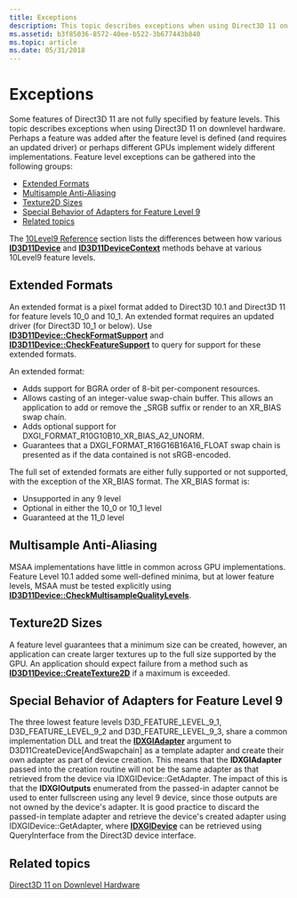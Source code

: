 ```yaml
---
title: Exceptions
description: This topic describes exceptions when using Direct3D 11 on downlevel hardware.
ms.assetid: b3f85036-8572-40ee-b522-3b677443b840
ms.topic: article
ms.date: 05/31/2018
---
```


# Exceptions

Some features of Direct3D 11 are not fully specified by feature levels. This topic describes exceptions when using Direct3D 11 on downlevel hardware. Perhaps a feature was added after the feature level is defined (and requires an updated driver) or perhaps different GPUs implement widely different implementations. Feature level exceptions can be gathered into the following groups:

-   [Extended Formats](#extended-formats)
-   [Multisample Anti-Aliasing](#multisample-anti-aliasing)
-   [Texture2D Sizes](#texture2d-sizes)
-   [Special Behavior of Adapters for Feature Level 9](#special-behavior-of-adapters-for-feature-level-9)
-   [Related topics](#related-topics)

The [10Level9 Reference](d3d11-graphics-reference-10level9.md) section lists the differences between how various [**ID3D11Device**](/windows/desktop/api/D3D11/nn-d3d11-id3d11device) and [**ID3D11DeviceContext**](/windows/desktop/api/D3D11/nn-d3d11-id3d11devicecontext) methods behave at various 10Level9 feature levels.

## Extended Formats

An extended format is a pixel format added to Direct3D 10.1 and Direct3D 11 for feature levels 10\_0 and 10\_1. An extended format requires an updated driver (for Direct3D 10\_1 or below). Use [**ID3D11Device::CheckFormatSupport**](/windows/desktop/api/D3D11/nf-d3d11-id3d11device-checkformatsupport) and [**ID3D11Device::CheckFeatureSupport**](/windows/desktop/api/D3D11/nf-d3d11-id3d11device-checkfeaturesupport) to query for support for these extended formats.

An extended format:

-   Adds support for BGRA order of 8-bit per-component resources.
-   Allows casting of an integer-value swap-chain buffer. This allows an application to add or remove the \_SRGB suffix or render to an XR\_BIAS swap chain.
-   Adds optional support for DXGI\_FORMAT\_R10G10B10\_XR\_BIAS\_A2\_UNORM.
-   Guarantees that a DXGI\_FORMAT\_R16G16B16A16\_FLOAT swap chain is presented as if the data contained is not sRGB-encoded.

The full set of extended formats are either fully supported or not supported, with the exception of the XR\_BIAS format. The XR\_BIAS format is:

-   Unsupported in any 9 level
-   Optional in either the 10\_0 or 10\_1 level
-   Guaranteed at the 11\_0 level

## Multisample Anti-Aliasing

MSAA implementations have little in common across GPU implementations. Feature Level 10.1 added some well-defined minima, but at lower feature levels, MSAA must be tested explicitly using [**ID3D11Device::CheckMultisampleQualityLevels**](/windows/desktop/api/D3D11/nf-d3d11-id3d11device-checkmultisamplequalitylevels).

## Texture2D Sizes

A feature level guarantees that a minimum size can be created, however, an application can create larger textures up to the full size supported by the GPU. An application should expect failure from a method such as [**ID3D11Device::CreateTexture2D**](/windows/desktop/api/D3D11/nf-d3d11-id3d11device-createtexture2d) if a maximum is exceeded.

## Special Behavior of Adapters for Feature Level 9

The three lowest feature levels D3D\_FEATURE\_LEVEL\_9\_1, D3D\_FEATURE\_LEVEL\_9\_2 and D3D\_FEATURE\_LEVEL\_9\_3, share a common implementation DLL and treat the [**IDXGIAdapter**](/windows/desktop/api/dxgi/nn-dxgi-idxgiadapter) argument to D3D11CreateDevice\[AndSwapchain\] as a template adapter and create their own adapter as part of device creation. This means that the **IDXGIAdapter** passed into the creation routine will not be the same adapter as that retrieved from the device via IDXGIDevice::GetAdapter. The impact of this is that the **IDXGIOutputs** enumerated from the passed-in adapter cannot be used to enter fullscreen using any level 9 device, since those outputs are not owned by the device's adapter. It is good practice to discard the passed-in template adapter and retrieve the device's created adapter using IDXGIDevice::GetAdapter, where [**IDXGIDevice**](/windows/desktop/api/dxgi/nn-dxgi-idxgidevice) can be retrieved using QueryInterface from the Direct3D device interface.

## Related topics

<dl> <dt>

[Direct3D 11 on Downlevel Hardware](overviews-direct3d-11-devices-downlevel.md)
</dt> </dl>

 

 